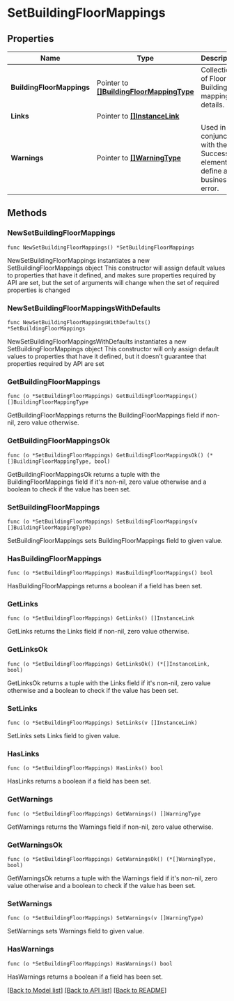 # SetBuildingFloorMappings

## Properties

Name | Type | Description | Notes
------------ | ------------- | ------------- | -------------
**BuildingFloorMappings** | Pointer to [**[]BuildingFloorMappingType**](BuildingFloorMappingType.md) | Collection of Floor to Building mapping details. | [optional] 
**Links** | Pointer to [**[]InstanceLink**](InstanceLink.md) |  | [optional] 
**Warnings** | Pointer to [**[]WarningType**](WarningType.md) | Used in conjunction with the Success element to define a business error. | [optional] 

## Methods

### NewSetBuildingFloorMappings

`func NewSetBuildingFloorMappings() *SetBuildingFloorMappings`

NewSetBuildingFloorMappings instantiates a new SetBuildingFloorMappings object
This constructor will assign default values to properties that have it defined,
and makes sure properties required by API are set, but the set of arguments
will change when the set of required properties is changed

### NewSetBuildingFloorMappingsWithDefaults

`func NewSetBuildingFloorMappingsWithDefaults() *SetBuildingFloorMappings`

NewSetBuildingFloorMappingsWithDefaults instantiates a new SetBuildingFloorMappings object
This constructor will only assign default values to properties that have it defined,
but it doesn't guarantee that properties required by API are set

### GetBuildingFloorMappings

`func (o *SetBuildingFloorMappings) GetBuildingFloorMappings() []BuildingFloorMappingType`

GetBuildingFloorMappings returns the BuildingFloorMappings field if non-nil, zero value otherwise.

### GetBuildingFloorMappingsOk

`func (o *SetBuildingFloorMappings) GetBuildingFloorMappingsOk() (*[]BuildingFloorMappingType, bool)`

GetBuildingFloorMappingsOk returns a tuple with the BuildingFloorMappings field if it's non-nil, zero value otherwise
and a boolean to check if the value has been set.

### SetBuildingFloorMappings

`func (o *SetBuildingFloorMappings) SetBuildingFloorMappings(v []BuildingFloorMappingType)`

SetBuildingFloorMappings sets BuildingFloorMappings field to given value.

### HasBuildingFloorMappings

`func (o *SetBuildingFloorMappings) HasBuildingFloorMappings() bool`

HasBuildingFloorMappings returns a boolean if a field has been set.

### GetLinks

`func (o *SetBuildingFloorMappings) GetLinks() []InstanceLink`

GetLinks returns the Links field if non-nil, zero value otherwise.

### GetLinksOk

`func (o *SetBuildingFloorMappings) GetLinksOk() (*[]InstanceLink, bool)`

GetLinksOk returns a tuple with the Links field if it's non-nil, zero value otherwise
and a boolean to check if the value has been set.

### SetLinks

`func (o *SetBuildingFloorMappings) SetLinks(v []InstanceLink)`

SetLinks sets Links field to given value.

### HasLinks

`func (o *SetBuildingFloorMappings) HasLinks() bool`

HasLinks returns a boolean if a field has been set.

### GetWarnings

`func (o *SetBuildingFloorMappings) GetWarnings() []WarningType`

GetWarnings returns the Warnings field if non-nil, zero value otherwise.

### GetWarningsOk

`func (o *SetBuildingFloorMappings) GetWarningsOk() (*[]WarningType, bool)`

GetWarningsOk returns a tuple with the Warnings field if it's non-nil, zero value otherwise
and a boolean to check if the value has been set.

### SetWarnings

`func (o *SetBuildingFloorMappings) SetWarnings(v []WarningType)`

SetWarnings sets Warnings field to given value.

### HasWarnings

`func (o *SetBuildingFloorMappings) HasWarnings() bool`

HasWarnings returns a boolean if a field has been set.


[[Back to Model list]](../README.md#documentation-for-models) [[Back to API list]](../README.md#documentation-for-api-endpoints) [[Back to README]](../README.md)


